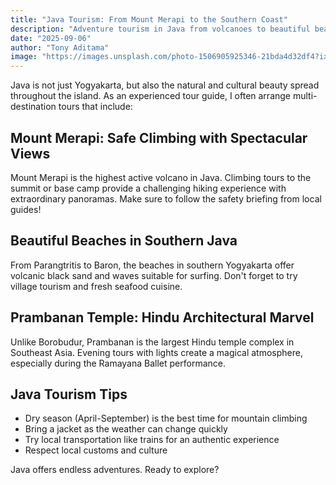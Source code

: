 ```yaml
---
title: "Java Tourism: From Mount Merapi to the Southern Coast"
description: "Adventure tourism in Java from volcanoes to beautiful beaches with experienced tour guides"
date: "2025-09-06"
author: "Tony Aditama"
image: "https://images.unsplash.com/photo-1506905925346-21bda4d32df4?ixlib=rb-4.0.3&auto=format&fit=crop&w=800&q=80"
---
```


Java is not just Yogyakarta, but also the natural and cultural beauty spread throughout the island. As an experienced tour guide, I often arrange multi-destination tours that include:

## Mount Merapi: Safe Climbing with Spectacular Views

Mount Merapi is the highest active volcano in Java. Climbing tours to the summit or base camp provide a challenging hiking experience with extraordinary panoramas. Make sure to follow the safety briefing from local guides!

## Beautiful Beaches in Southern Java

From Parangtritis to Baron, the beaches in southern Yogyakarta offer volcanic black sand and waves suitable for surfing. Don't forget to try village tourism and fresh seafood cuisine.

## Prambanan Temple: Hindu Architectural Marvel

Unlike Borobudur, Prambanan is the largest Hindu temple complex in Southeast Asia. Evening tours with lights create a magical atmosphere, especially during the Ramayana Ballet performance.

## Java Tourism Tips

- Dry season (April-September) is the best time for mountain climbing
- Bring a jacket as the weather can change quickly
- Try local transportation like trains for an authentic experience
- Respect local customs and culture

Java offers endless adventures. Ready to explore?
